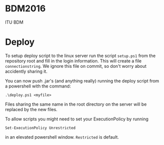 # BDM2016
ITU BDM

# Deploy

To setup deploy script to the linux server run the script `setup.ps1` from the repository root and fill in the login information. 
This will create a file `connectionstring`. We ignore this file on commit, so don't worry about accidently sharing it.

You can now push .jar's (and anything really) running the deploy script from a powershell with the command:

```
.\deploy.ps1 <myfile>
```

Files sharing the same name in the root directory on the server will be replaced by the new files.

To allow scripts you might need to set your ExecutionPolicy by running

```
Set-ExecutionPolicy Unrestricted
```

in an elevated powershell window. `Restricted` is default.
